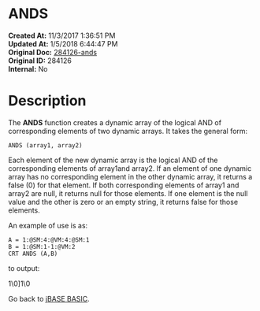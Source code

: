 # ANDS

**Created At:** 11/3/2017 1:36:51 PM  
**Updated At:** 1/5/2018 6:44:47 PM  
**Original Doc:** [284126-ands](https://docs.jbase.com/36868-jbase-basic/284126-ands)  
**Original ID:** 284126  
**Internal:** No  


# Description

The **ANDS** function creates a dynamic array of the logical AND of corresponding elements of two dynamic arrays. It takes the general form:

```
ANDS (array1, array2)
```

Each element of the new dynamic array is the logical AND of the corresponding elements of array1and array2. If an element of one dynamic array has no corresponding element in the other dynamic array, it returns a false (0) for that element.
If both corresponding elements of array1 and array2 are null, it returns null for those elements. If one element is the null value and the other is zero or an empty string, it returns false for those elements.

An example of use is as:

```
A = 1:@SM:4:@VM:4:@SM:1
B = 1:@SM:1-1:@VM:2
CRT ANDS (A,B)
```

to output:

1\0]1\0



Go back to [jBASE BASIC](./../jbase-basic-programmers-reference-guide).
